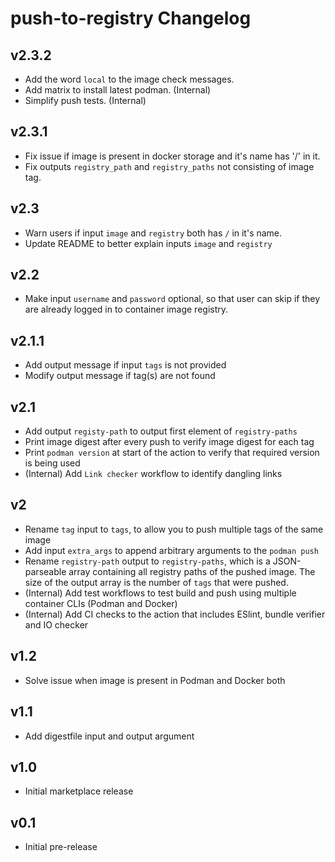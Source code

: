 # push-to-registry Changelog

## v2.3.2
- Add the word `local` to the image check messages.
- Add matrix to install latest podman. (Internal)
- Simplify push tests. (Internal)

## v2.3.1
- Fix issue if image is present in docker storage and it's name has '/' in it.
- Fix outputs `registry_path` and `registry_paths` not consisting of image tag.

## v2.3
- Warn users if input `image` and `registry` both has `/` in it's name.
- Update README to better explain inputs `image` and `registry`

## v2.2
- Make input `username` and `password` optional, so that user can skip if they are already logged in to container image registry.

## v2.1.1
- Add output message if input `tags` is not provided
- Modify output message if tag(s) are not found

## v2.1
- Add output `registy-path` to output first element of `registry-paths`
- Print image digest after every push to verify image digest for each tag
- Print `podman version` at start of the action to verify that required version is being used
- (Internal) Add `Link checker` workflow to identify dangling links

## v2
- Rename `tag` input to `tags`, to allow you to push multiple tags of the same image
- Add input `extra_args` to append arbitrary arguments to the `podman push`
- Rename `registry-path` output to `registry-paths`, which is a JSON-parseable array containing all registry paths of the pushed image. The size of the output array is the number of `tags` that were pushed.
- (Internal) Add test workflows to test build and push using multiple container CLIs (Podman and Docker)
- (Internal) Add CI checks to the action that includes ESlint, bundle verifier and IO checker

## v1.2
- Solve issue when image is present in Podman and Docker both

## v1.1
- Add digestfile input and output argument

## v1.0
- Initial marketplace release

## v0.1
- Initial pre-release
